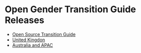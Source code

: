 # Open Gender Transition Guide Releases

* [Open Source Transition Guide](https://github.com/AshtonDavis/open-source-transition-resources/raw/main/releases/transgender-resources.pdf)
* [United Kingdon](https://github.com/AshtonDavis/open-source-transition-resources/raw/main/releases/uk-transgender-resources.pdf)
* [Australia and APAC](https://github.com/AshtonDavis/open-source-transition-resources/raw/main/releases/apac-transgender-resources.pdf)

